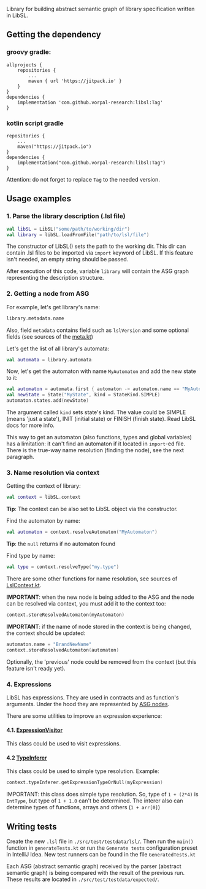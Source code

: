 Library for building abstract semantic graph of library specification written in LibSL. 

## Getting the dependency

### groovy gradle:
```
allprojects {
    repositories {
        ...
        maven { url 'https://jitpack.io' }
    }
}
dependencies {
    implementation 'com.github.vorpal-research:libsl:Tag'
}
```
### kotlin script gradle
```
repositories {
    ...
    maven("https://jitpack.io")
}
dependencies {
    implementation("com.github.vorpal-research:libsl:Tag")
}
```

Attention: do not forget to replace `Tag` to the needed version.

## Usage examples
### 1. Parse the library description (.lsl file)

```kotlin
val libSL = LibSL("some/path/to/working/dir")
val library = libSL.loadFromFile("path/to/lsl/file")
```

The constructor of LibSL() sets the path to the working dir. This dir can contain .lsl files to be imported
via `import` keyword of LibSL. If this feature isn't needed, an empty string should be passed.

After execution of this code, variable `library` will contain the ASG graph representing the description structure. 

### 2. Getting a node from ASG
For example, let's get library's name:
```kotlin
library.metadata.name
```

Also, field `metadata` contains field such as `lslVersion` and some optional fields (see sources of the 
[meta.kt](src/main/kotlin/org/jetbrains/research/libsl/asg/meta.kt))

Let's get the list of all library's automata:
```kotlin
val automata = library.automata
```

Now, let's get the automaton with name `MyAutomaton` and add the new state to it:
```kotlin
val automaton = automata.first { automaton -> automaton.name == "MyAutomaton" }
val newState = State("MyState", kind = StateKind.SIMPLE)
automaton.states.add(newState)
```

The argument called `kind` sets state's kind. The value could be SIMPLE (means 'just a state'), INIT (initial state) or
FINISH (finish state). Read LibSL docs for more info.

This way to get an automaton (also functions, types and global variables) has a limitation: it can't find an automaton
if it located in `import`-ed file. There is the true-way name resolution (finding the node), see the next paragraph.

### 3. Name resolution via context
Getting the context of library:

```kotlin
val context = libSL.context

```
**Tip**: The context can be also set to LibSL object via the constructor.

Find the automaton by name:
```kotlin
val automaton = context.resolveAutomaton("MyAutomaton")
```
**Tip**: the `null` returns if no automaton found

Find type by name:
```kotlin
val type = context.resolveType("my.type")
```

There are some other functions for name resolution, see sources of 
[LslContext.kt](src/main/kotlin/org/jetbrains/research/libsl/asg/LslContext.kt).

**IMPORTANT**: when the new node is being added to the ASG and the node can be resolved via context, you must add it
to the context too:
```kotlin
context.storeResolvedAutomaton(myAutomaton)
```

**IMPORTANT**: if the name of node stored in the context is being changed, the context should be updated:

```kotlin
automaton.name = "BrandNewName"
context.storeResolvedAutomaton(automaton)
```
Optionally, the 'previous' node could be removed from the context (but this feature isn't ready yet).

### 4. Expressions
LibSL has expressions. They are used in contracts and as function's arguments. Under the hood they are represented by
[ASG nodes](src/main/kotlin/org/jetbrains/research/libsl/asg/expressions.kt).

There are some utilities to improve an expression experience:
#### 4.1. [ExpressionVisitor](src/main/kotlin/org/jetbrains/research/libsl/asg/ExpressionVisitor.kt)
This class could be used to visit expressions.

#### 4.2 [TypeInferer](src/main/kotlin/org/jetbrains/research/libsl/asg/TypeInferer.kt)
This class could be used to simple type resolution. Example:
```kotlin
context.typeInferer.getExpressionTypeOrNull(myExpression)
```

IMPORTANT: this class does simple type resolution. So, type of `1 + (2*4)` is `IntType`, but type of `1 + 1.0` can't be
determined. The interer also can determine types of functions, arrays and others (`1 + arr[0]`)

## Writing tests
Create the new `.lsl` file in `./src/test/testdata/lsl/`. Then run the `main()` function in 
`generateTests.kt` or run the `Generate tests` configuration preset in IntelliJ Idea. 
New test runners can be found in the file `GeneratedTests.kt`

Each ASG (abstract semantic graph) received by the parser (abstract semantic graph) is being compared with the 
result of the previous run. These results are located in `./src/test/testdata/expected/`.
